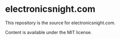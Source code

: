 # electronicsnight.com

This repository is the source for electronicsnight.com.

Content is available under the MIT license.